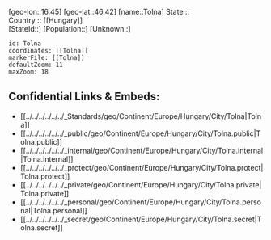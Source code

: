 ﻿---
location: [46.42,16.45] 
mapzoom: [7,12] 
mapmarker: city 
type: City
tags:
- geo/City


SpocWebEntityId: 34899
isDeleted: false
confidential: public

---
[geo-lon::16.45] 
[geo-lat::46.42] 
[name::Tolna] 
State ::  
Country :: [[Hungary]]  
[StateId::] 
[Population::] 
[Unknown::] 


```leaflet
id: Tolna
coordinates: [[Tolna]] 
markerFile: [[Tolna]] 
defaultZoom: 11 
maxZoom: 18
```


## Confidential Links & Embeds: 
- [[../../../../../../_Standards/geo/Continent/Europe/Hungary/City/Tolna|Tolna]] 
- [[../../../../../../_public/geo/Continent/Europe/Hungary/City/Tolna.public|Tolna.public]] 
- [[../../../../../../_internal/geo/Continent/Europe/Hungary/City/Tolna.internal|Tolna.internal]] 
- [[../../../../../../_protect/geo/Continent/Europe/Hungary/City/Tolna.protect|Tolna.protect]] 
- [[../../../../../../_private/geo/Continent/Europe/Hungary/City/Tolna.private|Tolna.private]] 
- [[../../../../../../_personal/geo/Continent/Europe/Hungary/City/Tolna.personal|Tolna.personal]] 
- [[../../../../../../_secret/geo/Continent/Europe/Hungary/City/Tolna.secret|Tolna.secret]] 
